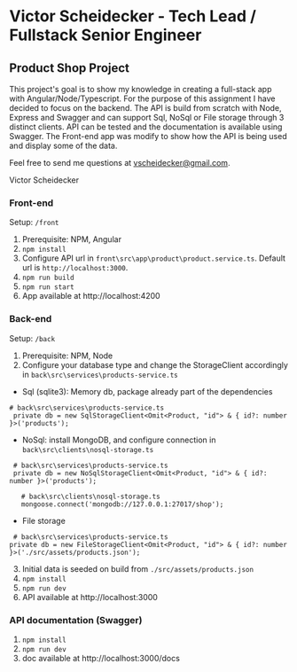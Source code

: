 # Victor Scheidecker - Tech Lead / Fullstack Senior Engineer

## Product Shop Project

This project's goal is to show my knowledge in creating a full-stack app with Angular/Node/Typescript.
For the purpose of this assignment I have decided to focus on the backend.
The API is build from scratch with Node, Express and Swagger and can support Sql, NoSql or File storage through 3 distinct clients.
API can be tested and the documentation is available using Swagger.
The Front-end app was modify to show how the API is being used and display some of the data.

Feel free to send me questions at vscheidecker@gmail.com.

Victor Scheidecker

### Front-end
Setup: `/front`
1. Prerequisite: NPM, Angular
2. `npm install`
3. Configure API url in `front\src\app\product\product.service.ts`. Default url is `http://localhost:3000`.
3. `npm run build`
4. `npm run start`
5. App available at http://localhost:4200

### Back-end
Setup: `/back`
1. Prerequisite: NPM, Node
2. Configure your database type and change the StorageClient accordingly in `back\src\services\products-service.ts` 
 - Sql (sqlite3): Memory db, package already part of the dependencies
 ```
 # back\src\services\products-service.ts
  private db = new SqlStorageClient<Omit<Product, "id"> & { id?: number }>('products');
 ```
 - NoSql: install MongoDB, and configure connection in `back\src\clients\nosql-storage.ts`
 ```
  # back\src\services\products-service.ts
  private db = new NoSqlStorageClient<Omit<Product, "id"> & { id?: number }>('products');
```
```
   # back\src\clients\nosql-storage.ts
   mongoose.connect('mongodb://127.0.0.1:27017/shop');
 ```
 - File storage
```
 # back\src\services\products-service.ts
private db = new FileStorageClient<Omit<Product, "id"> & { id?: number }>('./src/assets/products.json');
 ```
3. Initial data is seeded on build from `./src/assets/products.json`
3. `npm install`
4. `npm run dev`
5. API available at http://localhost:3000

### API documentation (Swagger)
1. `npm install`
2. `npm run dev`
3. doc available at http://localhost:3000/docs


